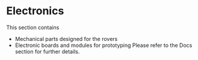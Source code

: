 # Electronics
This section contains
- Mechanical parts designed for the rovers
- Electronic boards and modules for prototyping
Please refer to the Docs section for further details.
